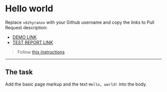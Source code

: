 # Hello world
Replace `vdzhyranov` with your Github username and copy the links to Pull Request description:
- [DEMO LINK](https://vdzhyranov.github.io/layout_hello-world/)
- [TEST REPORT LINK](https://vdzhyranov.github.io/layout_hello-world/report/html_report/)

> Follow [this instructions](https://github.com/mate-academy/layout_task-guideline#how-to-solve-the-layout-tasks-on-github)
___

## The task 
Add the basic page markup and the text `Hello, world!` into the body.
